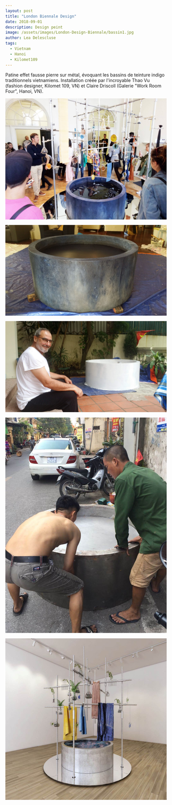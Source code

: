 ```yaml
---
layout: post
title: "London Biennale Design"
date: 2018-09-01
description: Design peint
image: /assets/images/London-Design-Biennale/bassin1.jpg
author: Lea Delescluse
tags:
  - Vietnam
  - Hanoi
  - Kilomet109
---
```

Patine effet fausse pierre sur métal, évoquant les bassins de teinture indigo traditionnels vietnamiens.
Installation créée par l'incroyable Thao Vu (fashion designer, Kilomet 109, VN) et Claire Driscoll (Galerie "Work Room Four", Hanoi, VN).

![Placeholder](/assets/images/London-Design-Biennale/bassin2.jpg)

![Placeholder](/assets/images/London-Design-Biennale/process-fin.jpg)

![Placeholder](/assets/images/London-Design-Biennale/process2.jpg)

![Placeholder](/assets/images/London-Design-Biennale/process1.jpg)

![Placeholder](/assets/images/London-Design-Biennale/process0.jpg)
